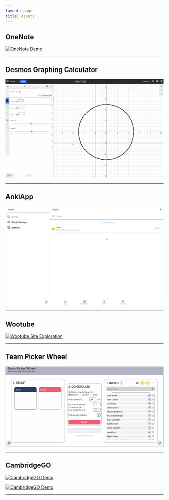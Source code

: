 ```yaml
---
layout: page
title: Assets   
---
```


## OneNote
[![OneNote Demo](/assets/img/e-portfolio/onenote.gif)](https://www.onenote.com/)

---

## Desmos Graphing Calculator
[![Desmos Graphing Calculator Demo](/assets/img/e-portfolio/desmos.gif)](https://www.desmos.com/calculator)

---

## AnkiApp
[![AnkiApp Web Demo](/assets/img/e-portfolio/ankiapp.gif)](https://www.ankiapp.com/)

---

## Wootube
[![Wootube Site Exploration](/assets/img/e-portfolio/wootube.gif)](https://misterwootube.com/)

---

## Team Picker Wheel

[![Team Picker Wheel Demo](/assets/img/e-portfolio/teampickerwheel.gif)](https://pickerwheel.com/tools/random-team-generator/)

---

## CambridgeGO

[![CambridgeGO Demo](/assets/img/e-portfolio/cambridgego.gif)](https://www.cambridge.org/go)

[![CambridgeGO Demo](/assets/img/e-portfolio/cambridgego.png)](https://www.cambridge.org/go)


---